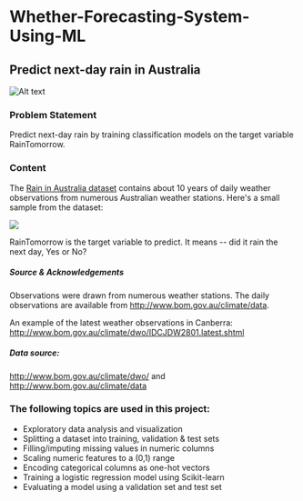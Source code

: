 # Whether-Forecasting-System-Using-ML

## Predict next-day rain in Australia

![Alt text](https://i.imgur.com/KWfcpcO.png)

### Problem Statement
Predict next-day rain by training classification models on the target variable RainTomorrow.

### Content
The [Rain in Australia dataset](https://kaggle.com/jsphyg/weather-dataset-rattle-package) contains about 10 years of daily weather observations from numerous Australian weather stations. Here's a small sample from the dataset:

![](https://i.imgur.com/5QNJvir.png)

RainTomorrow is the target variable to predict. It means -- did it rain the next day, Yes or No? 

##### Source & Acknowledgements
Observations were drawn from numerous weather stations. The daily observations are available from http://www.bom.gov.au/climate/data.

An example of the latest weather observations in Canberra: http://www.bom.gov.au/climate/dwo/IDCJDW2801.latest.shtml

##### Data source: 
http://www.bom.gov.au/climate/dwo/ and http://www.bom.gov.au/climate/data

### The following topics are used in this project:

- Exploratory data analysis and visualization
- Splitting a dataset into training, validation & test sets
- Filling/imputing missing values in numeric columns
- Scaling numeric features to a (0,1) range
- Encoding categorical columns as one-hot vectors
- Training a logistic regression model using Scikit-learn
- Evaluating a model using a validation set and test set

